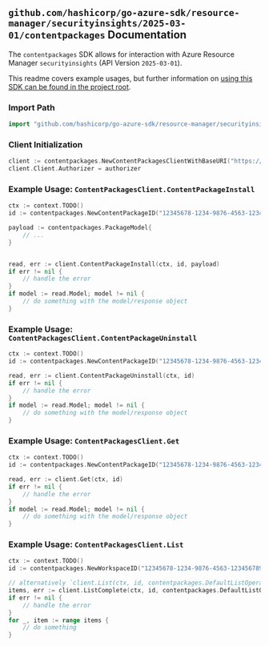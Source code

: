
## `github.com/hashicorp/go-azure-sdk/resource-manager/securityinsights/2025-03-01/contentpackages` Documentation

The `contentpackages` SDK allows for interaction with Azure Resource Manager `securityinsights` (API Version `2025-03-01`).

This readme covers example usages, but further information on [using this SDK can be found in the project root](https://github.com/hashicorp/go-azure-sdk/tree/main/docs).

### Import Path

```go
import "github.com/hashicorp/go-azure-sdk/resource-manager/securityinsights/2025-03-01/contentpackages"
```


### Client Initialization

```go
client := contentpackages.NewContentPackagesClientWithBaseURI("https://management.azure.com")
client.Client.Authorizer = authorizer
```


### Example Usage: `ContentPackagesClient.ContentPackageInstall`

```go
ctx := context.TODO()
id := contentpackages.NewContentPackageID("12345678-1234-9876-4563-123456789012", "example-resource-group", "workspaceName", "packageId")

payload := contentpackages.PackageModel{
	// ...
}


read, err := client.ContentPackageInstall(ctx, id, payload)
if err != nil {
	// handle the error
}
if model := read.Model; model != nil {
	// do something with the model/response object
}
```


### Example Usage: `ContentPackagesClient.ContentPackageUninstall`

```go
ctx := context.TODO()
id := contentpackages.NewContentPackageID("12345678-1234-9876-4563-123456789012", "example-resource-group", "workspaceName", "packageId")

read, err := client.ContentPackageUninstall(ctx, id)
if err != nil {
	// handle the error
}
if model := read.Model; model != nil {
	// do something with the model/response object
}
```


### Example Usage: `ContentPackagesClient.Get`

```go
ctx := context.TODO()
id := contentpackages.NewContentPackageID("12345678-1234-9876-4563-123456789012", "example-resource-group", "workspaceName", "packageId")

read, err := client.Get(ctx, id)
if err != nil {
	// handle the error
}
if model := read.Model; model != nil {
	// do something with the model/response object
}
```


### Example Usage: `ContentPackagesClient.List`

```go
ctx := context.TODO()
id := contentpackages.NewWorkspaceID("12345678-1234-9876-4563-123456789012", "example-resource-group", "workspaceName")

// alternatively `client.List(ctx, id, contentpackages.DefaultListOperationOptions())` can be used to do batched pagination
items, err := client.ListComplete(ctx, id, contentpackages.DefaultListOperationOptions())
if err != nil {
	// handle the error
}
for _, item := range items {
	// do something
}
```
